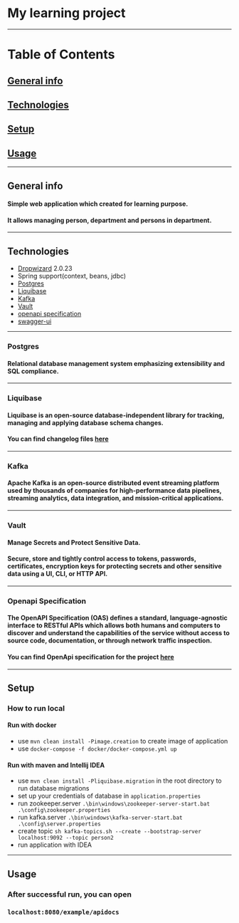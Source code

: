 # My learning project

---

# Table of Contents
##  [General info](#general-info)
##  [Technologies](#technologies)
##  [Setup](#setup)
##  [Usage](#usage)

---

## General info

#### Simple web application which created for learning purpose.
#### It allows managing person, department and persons in department.

---

## Technologies
- [Dropwizard](https://www.dropwizard.io/en/latest/manual/core.html) 2.0.23
- Spring support(context, beans, jdbc)
- [Postgres](#postgres)
- [Liquibase](#liquibase)
- [Kafka](#kafka)
- [Vault](#vault)
- [openapi specification](#Openapi-specification)
- [swagger-ui](https://github.com/swagger-api/swagger-ui)

---

### Postgres

#### Relational database management system emphasizing extensibility and SQL compliance.

---

### Liquibase
#### Liquibase  is an open-source database-independent library for tracking, managing and applying database schema changes.
#### You can find changelog files [here](https://github.com/Ilya-Ross/learning-project-dropwizard/tree/master/src/main/resources/changelog/0.0.1)

---

### Kafka
#### Apache Kafka is an open-source distributed event streaming platform used by thousands of companies for high-performance data pipelines, streaming analytics, data integration, and mission-critical applications.

---

### Vault
#### Manage Secrets and Protect Sensitive Data.
#### Secure, store and tightly control access to tokens, passwords, certificates, encryption keys for protecting secrets and other sensitive data using a UI, CLI, or HTTP API.

---

### Openapi Specification
#### The OpenAPI Specification (OAS) defines a standard, language-agnostic interface to RESTful APIs which allows both humans and computers to discover and understand the capabilities of the service without access to source code, documentation, or through network traffic inspection.

#### You can find OpenApi specification for the project [here](https://github.com/Ilya-Ross/learning-project-dropwizard/blob/master/src/main/resources/apidocs/openapi.yaml)

---

## Setup

### How to run local

#### Run with docker

- use `mvn clean install -Pimage.creation` to create image of application
- use `docker-compose -f docker/docker-compose.yml up`

#### Run with maven and Intellij IDEA

- use `mvn clean install -Pliquibase.migration` in the root directory to run database migrations
- set up your credentials of database in `application.properties`
- run zookeeper.server `.\bin\windows\zookeeper-server-start.bat .\config\zookeeper.properties`
- run kafka.server `.\bin\windows\kafka-server-start.bat .\config\server.properties`
- create topic `sh kafka-topics.sh --create --bootstrap-server localhost:9092 --topic person2`
- run application with IDEA

---

## Usage

### After successful run, you can open
### `localhost:8080/example/apidocs`
